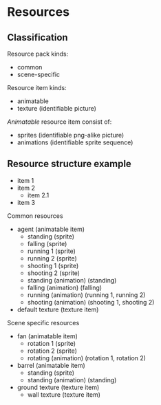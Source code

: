 # Resources

## Classification

Resource pack kinds:
- common
- scene-specific

Resource item kinds:
-  animatable
-  texture (identifiable picture)

_Animatable_ resource item consist of:
- sprites (identifiable png-alike picture)
- animations (identifiable sprite sequence)

## Resource structure example

* item 1
* item 2
  * item 2.1
* item 3

Common resources
* agent (animatable item)
  * standing (sprite)
  * falling (sprite)
  * running 1 (sprite)
  * running 2 (sprite)
  * shooting 1 (sprite)
  * shooting 2 (sprite)
  * standing (animation) (standing)
  * falling (animation) (falling)
  * running (animation) (running 1, running 2)
  * shooting (animation) (shooting 1, shooting 2)
*  default texture (texture item)

Scene specific resources
* fan (animatable item)
  * rotation 1 (sprite)
  * rotation 2 (sprite)
  * rotating (animation) (rotation 1, rotation 2)
* barrel (animatable item)
  * standing (sprite)
  * standing (animation) (standing)
* ground texture (texture item)
  * wall texture (texture item)
